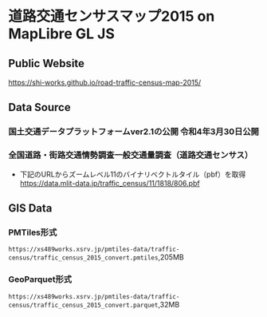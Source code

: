 # 道路交通センサスマップ2015 on MapLibre GL JS
## Public Website
https://shi-works.github.io/road-traffic-census-map-2015/

## Data Source
### 国土交通データプラットフォームver2.1の公開 令和4年3月30日公開
### 全国道路・街路交通情勢調査一般交通量調査（道路交通センサス）
- 下記のURLからズームレベル11のバイナリベクトルタイル（pbf）を取得  
https://data.mlit-data.jp/traffic_census/11/1818/806.pbf

## GIS Data
### PMTiles形式
`https://xs489works.xsrv.jp/pmtiles-data/traffic-census/traffic_census_2015_convert.pmtiles`,205MB
### GeoParquet形式
`https://xs489works.xsrv.jp/pmtiles-data/traffic-census/traffic_census_2015_convert.parquet`,32MB
